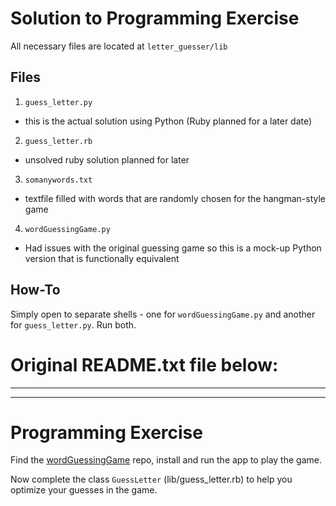 # Solution to Programming Exercise
All necessary files are located at `letter_guesser/lib`

## Files
1. `guess_letter.py`
 - this is the actual solution using Python (Ruby planned for a later date)
2. `guess_letter.rb`
 - unsolved ruby solution planned for later
3. `somanywords.txt`
 - textfile filled with words that are randomly chosen for the hangman-style 
 game
4. `wordGuessingGame.py`
 - Had issues with the original guessing game so this is a mock-up Python 
 version that is functionally equivalent

## How-To
Simply open to separate shells - one for `wordGuessingGame.py` and another 
for `guess_letter.py`. Run both.

# Original README.txt file below: 
---
---
# Programming Exercise

Find the [wordGuessingGame](https://github.com/sparksmb/wordGuessingGame) repo, install and run the app to play the game.

Now complete the class `GuessLetter` (lib/guess_letter.rb) to help you optimize your guesses in the game.

